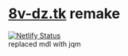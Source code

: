 # [8v-dz.tk](https://github.com/8-v/8v) remake
[![Netlify Status](https://api.netlify.com/api/v1/badges/1fb5a416-98df-4429-b384-e7964a52408d/deploy-status)](https://app.netlify.com/sites/hopeful-carson-e28ecb/deploys)  
replaced mdl with jqm
